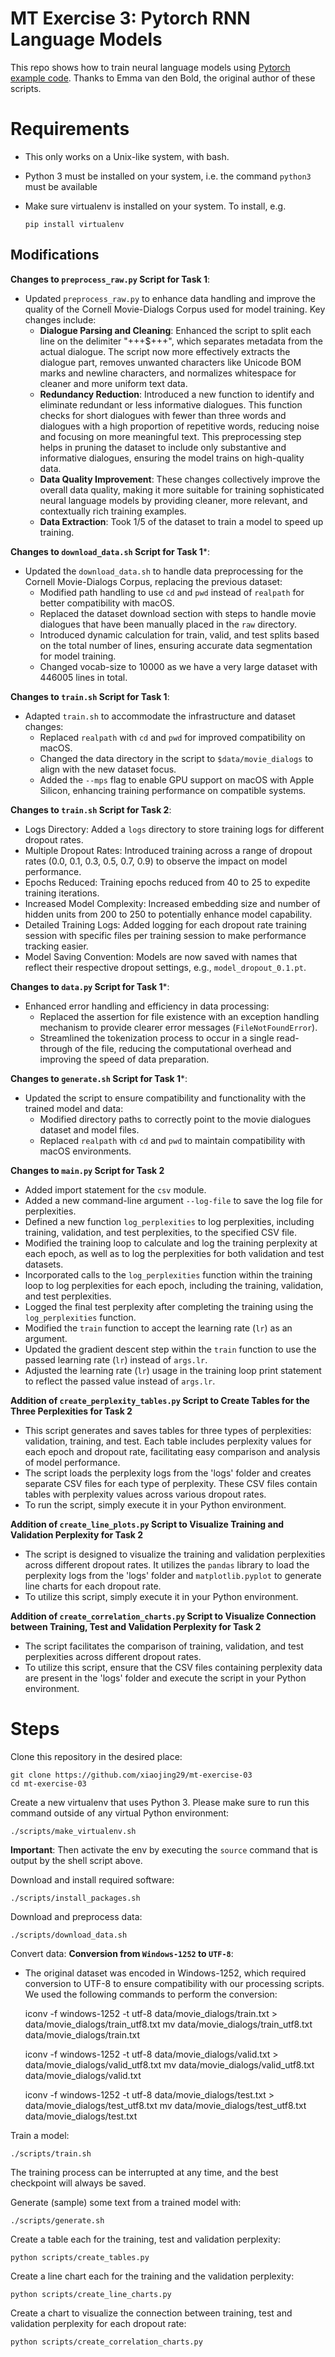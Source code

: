 # MT Exercise 3: Pytorch RNN Language Models

This repo shows how to train neural language models using [Pytorch example code](https://github.com/pytorch/examples/tree/master/word_language_model). Thanks to Emma van den Bold, the original author of these scripts. 

# Requirements

- This only works on a Unix-like system, with bash.
- Python 3 must be installed on your system, i.e. the command `python3` must be available
- Make sure virtualenv is installed on your system. To install, e.g.

    `pip install virtualenv`

## Modifications

**Changes to `preprocess_raw.py` Script for Task 1**:
- Updated `preprocess_raw.py` to enhance data handling and improve the quality of the Cornell Movie-Dialogs Corpus used for model training. Key changes include:
  - **Dialogue Parsing and Cleaning**: Enhanced the script to split each line on the delimiter "+++$+++", which separates metadata from the actual dialogue. The script now more effectively extracts the dialogue part, removes unwanted characters like Unicode BOM marks and newline characters, and normalizes whitespace for cleaner and more uniform text data.
  - **Redundancy Reduction**: Introduced a new function to identify and eliminate redundant or less informative dialogues. This function checks for short dialogues with fewer than three words and dialogues with a high proportion of repetitive words, reducing noise and focusing on more meaningful text. This preprocessing step helps in pruning the dataset to include only substantive and informative dialogues, ensuring the model trains on high-quality data.
  - **Data Quality Improvement**: These changes collectively improve the overall data quality, making it more suitable for training sophisticated neural language models by providing cleaner, more relevant, and contextually rich training examples.
  - **Data Extraction**: Took 1/5 of the dataset to train a model to speed up training.

**Changes to `download_data.sh` Script for Task 1***:
- Updated the `download_data.sh` to handle data preprocessing for the Cornell Movie-Dialogs Corpus, replacing the previous dataset:
  - Modified path handling to use `cd` and `pwd` instead of `realpath` for better compatibility with macOS.
  - Replaced the dataset download section with steps to handle movie dialogues that have been manually placed in the `raw` directory.
  - Introduced dynamic calculation for train, valid, and test splits based on the total number of lines, ensuring accurate data segmentation for model training.
  - Changed vocab-size to 10000 as we have a very large dataset with 446005 lines in total.

**Changes to `train.sh` Script for Task 1**:
- Adapted `train.sh` to accommodate the infrastructure and dataset changes:
  - Replaced `realpath` with `cd` and `pwd` for improved compatibility on macOS.
  - Changed the data directory in the script to `$data/movie_dialogs` to align with the new dataset focus.
  - Added the `--mps` flag to enable GPU support on macOS with Apple Silicon, enhancing training performance on compatible systems.

**Changes to `train.sh` Script for Task 2**:
- Logs Directory: Added a `logs` directory to store training logs for different dropout rates.
- Multiple Dropout Rates: Introduced training across a range of dropout rates (0.0, 0.1, 0.3, 0.5, 0.7, 0.9) to observe the impact on model performance.
- Epochs Reduced: Training epochs reduced from 40 to 25 to expedite training iterations.
- Increased Model Complexity: Increased embedding size and number of hidden units from 200 to 250 to potentially enhance model capability.
- Detailed Training Logs: Added logging for each dropout rate training session with specific files per training session to make performance tracking easier.
- Model Saving Convention: Models are now saved with names that reflect their respective dropout settings, e.g., `model_dropout_0.1.pt`.

**Changes to `data.py` Script for Task 1***:
- Enhanced error handling and efficiency in data processing:
  - Replaced the assertion for file existence with an exception handling mechanism to provide clearer error messages (`FileNotFoundError`).
  - Streamlined the tokenization process to occur in a single read-through of the file, reducing the computational overhead and improving the speed of data preparation.

**Changes to `generate.sh` Script for Task 1***:
- Updated the script to ensure compatibility and functionality with the trained model and data:
  - Modified directory paths to correctly point to the movie dialogues dataset and model files.
  - Replaced `realpath` with `cd` and `pwd` to maintain compatibility with macOS environments.

**Changes to `main.py` Script for Task 2**
- Added import statement for the `csv` module.
- Added a new command-line argument `--log-file` to save the log file for perplexities.
- Defined a new function `log_perplexities` to log perplexities, including training, validation, and test perplexities, to the specified CSV file.
- Modified the training loop to calculate and log the training perplexity at each epoch, as well as to log the perplexities for both validation and test datasets.
- Incorporated calls to the `log_perplexities` function within the training loop to log perplexities for each epoch, including the training, validation, and test perplexities.
- Logged the final test perplexity after completing the training using the `log_perplexities` function.
- Modified the `train` function to accept the learning rate (`lr`) as an argument.
- Updated the gradient descent step within the `train` function to use the passed learning rate (`lr`) instead of `args.lr`.
- Adjusted the learning rate (`lr`) usage in the training loop print statement to reflect the passed value instead of `args.lr`.

**Addition of `create_perplexity_tables.py` Script to Create Tables for the Three Perplexities for Task 2**
- This script generates and saves tables for three types of perplexities: validation, training, and test. Each table includes perplexity values for each epoch and dropout rate, facilitating easy comparison and analysis of model performance. 
- The script loads the perplexity logs from the 'logs' folder and creates separate CSV files for each type of perplexity. These CSV files contain tables with perplexity values across various dropout rates. 
- To run the script, simply execute it in your Python environment.

**Addition of `create_line_plots.py` Script to Visualize Training and Validation Perplexity for Task 2**
- The script is designed to visualize the training and validation perplexities across different dropout rates. It utilizes the `pandas` library to load the perplexity logs from the 'logs' folder and `matplotlib.pyplot` to generate line charts for each dropout rate.
- To utilize this script, simply execute it in your Python environment.

**Addition of `create_correlation_charts.py` Script to Visualize Connection between Training, Test and Validation Perplexity for Task 2**
- The script facilitates the comparison of training, validation, and test perplexities across different dropout rates. 
- To utilize this script, ensure that the CSV files containing perplexity data are present in the 'logs' folder and execute the script in your Python environment.


# Steps

Clone this repository in the desired place:

    git clone https://github.com/xiaojing29/mt-exercise-03
    cd mt-exercise-03

Create a new virtualenv that uses Python 3. Please make sure to run this command outside of any virtual Python environment:

    ./scripts/make_virtualenv.sh

**Important**: Then activate the env by executing the `source` command that is output by the shell script above.

Download and install required software:

    ./scripts/install_packages.sh

Download and preprocess data:

    ./scripts/download_data.sh

Convert data:
**Conversion from `Windows-1252` to `UTF-8`**:
- The original dataset was encoded in Windows-1252, which required conversion to UTF-8 to ensure compatibility with our processing scripts. We used the following commands to perform the conversion:


    iconv -f windows-1252 -t utf-8 data/movie_dialogs/train.txt > data/movie_dialogs/train_utf8.txt
    mv data/movie_dialogs/train_utf8.txt data/movie_dialogs/train.txt

    iconv -f windows-1252 -t utf-8 data/movie_dialogs/valid.txt > data/movie_dialogs/valid_utf8.txt
    mv data/movie_dialogs/valid_utf8.txt data/movie_dialogs/valid.txt

    iconv -f windows-1252 -t utf-8 data/movie_dialogs/test.txt > data/movie_dialogs/test_utf8.txt
    mv data/movie_dialogs/test_utf8.txt data/movie_dialogs/test.txt


Train a model:

    ./scripts/train.sh

The training process can be interrupted at any time, and the best checkpoint will always be saved.

Generate (sample) some text from a trained model with:

    ./scripts/generate.sh

Create a table each for the training, test and validation perplexity:

    python scripts/create_tables.py


Create a line chart each for the training and the validation perplexity:

    python scripts/create_line_charts.py

Create a chart to visualize the connection between training, test and validation perplexity for each dropout rate:

    python scripts/create_correlation_charts.py


